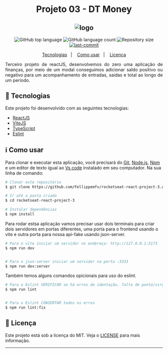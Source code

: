 <h1 align="center"> Projeto 03 - DT Money</h1>

<h2 align="center">
  <img alt="logo" title="logo" src="https://user-images.githubusercontent.com/67835741/197372851-18fd8b8b-33af-48f1-97bc-6b3a1e2b2f78.png" />
</h2>

<p align="center">
  <img alt="GitHub top language" src="https://img.shields.io/github/languages/top/Fellippemfv/rocketseat-react-project-3">

  <img alt="GitHub language count" src="https://img.shields.io/github/languages/count/Fellippemfv/rocketseat-react-project-3?color=red">

  <img alt="Repository size" src="https://img.shields.io/github/repo-size/Fellippemfv/rocketseat-react-project-3?color=yellow">
  
  <a href="https://github.com/Fellippemfv/rocketseat-react-project-3/commits/master">
  	<img alt="last-commit" src="https://img.shields.io/github/last-commit/Fellippemfv/rocketseat-react-project-3">
  </a>
</p>

<p align="center">
  <a href="#rocket-tecnologias">Tecnologias</a>&nbsp;&nbsp;&nbsp;|&nbsp;&nbsp;&nbsp;
  <a href="#information_source-como-usar">Como usar</a>&nbsp;&nbsp;&nbsp;|&nbsp;&nbsp;&nbsp;
  <a href="#memo-licença">Licença</a>
</p>

<p align="justify">
 Terceiro projeto de reactJS, desenvolvemos do zero uma aplicação de finanças, por meio de um modal conseguimos adicionar saldo positivo ou negativo para um acompanhamento de entradas, saidas e total ao longo de um período.
</p>

## :rocket: Tecnologias

Este projeto foi desenvolvido com as seguintes tecnologias:

-  [ReactJS](https://pt-br.reactjs.org)
-  [ViteJS](https://vitejs.dev)
-  [TypeScript](https://www.typescriptlang.org)
-  [Eslint](https://eslint.org)

## :information_source: Como usar

Para clonar e executar esta aplicação, você precisará do [Git](https://git-scm.com), [Node.js](https://nodejs.org/en/), [Npm](https://www.npmjs.com/) e um editor de texto igual ao [Vs code](https://code.visualstudio.com/) instalado em seu computador. Na sua linha de comando:

```bash
# Clonar este repositório
$ git clone https://github.com/Fellippemfv/rocketseat-react-project-3.git

# Ir até a pasta criada
$ cd rocketseat-react-project-3

# Instalar dependências
$ npm install
```
Para rodar estsa aplicação vamos precisar usar dois terminais para criar dois servidores em portas diferentes, uma porta para o frontend usando o vite e outra porta para nossa api-fake usando json-server.

```bash
# Para o vite iniciar um servidor no endereço: http://127.0.0.1:5173
$ npm run dev


# Para o json-server iniciar um servidor na porta :3333
$ npm run dev:server
```

Também temos alguns comandos opicionais para uso do eslint.

```bash
# Para o Eslint VERIFICAR se há erros de identação, falta de ponto/virgula ou erro de importação
$ npm run lint


# Para o Eslint CONSERTAR todos os erros
$ npm run lint:fix
```


## :memo: Licença
Este projeto está sob a licença do MIT. Veja o [LICENSE](https://github.com/Fellippemfv/rocketseat-react-project-3/blob/master/LICENSE.md) para mais informação.

---
